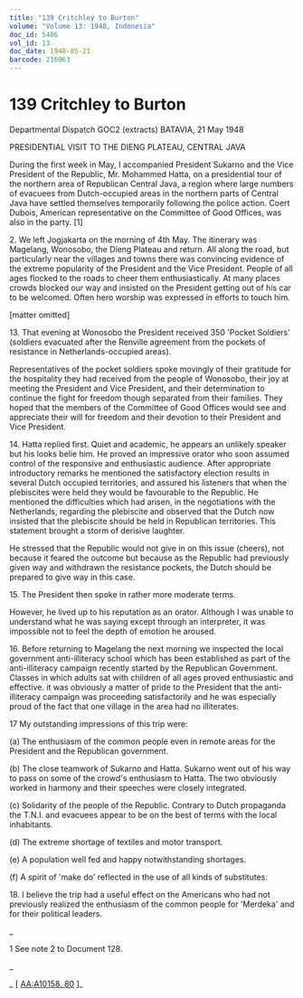 ```yaml
---
title: "139 Critchley to Burton"
volume: "Volume 13: 1948, Indonesia"
doc_id: 5406
vol_id: 13
doc_date: 1948-05-21
barcode: 216963
---
```


# 139 Critchley to Burton

Departmental Dispatch GOC2 (extracts) BATAVIA, 21 May 1948

PRESIDENTIAL VISIT TO THE DIENG PLATEAU, CENTRAL JAVA

During the first week in May, I accompanied President Sukarno and the Vice President of the Republic, Mr. Mohammed Hatta, on a presidential tour of the northern area of Republican Central Java, a region where large numbers of evacuees from Dutch-occupied areas in the northern parts of Central Java have settled themselves temporarily following the police action. Coert Dubois, American representative on the Committee of Good Offices, was also in the party. [1]

2\. We left Jogjakarta on the morning of 4th May. The itinerary was Magelang, Wonosobo, the Dieng Plateau and return. All along the road, but particularly near the villages and towns there was convincing evidence of the extreme popularity of the President and the Vice President. People of all ages flocked to the roads to cheer them enthusiastically. At many places crowds blocked our way and insisted on the President getting out of his car to be welcomed. Often hero worship was expressed in efforts to touch him.

[matter omitted]

13\. That evening at Wonosobo the President received 350 'Pocket Soldiers' (soldiers evacuated after the Renville agreement from the pockets of resistance in Netherlands-occupied areas).

Representatives of the pocket soldiers spoke movingly of their gratitude for the hospitality they had received from the people of Wonosobo, their joy at meeting the President and Vice President, and their determination to continue the fight for freedom though separated from their families. They hoped that the members of the Committee of Good Offices would see and appreciate their will for freedom and their devotion to their President and Vice President.

14\. Hatta replied first. Quiet and academic, he appears an unlikely speaker but his looks belie him. He proved an impressive orator who soon assumed control of the responsive and enthusiastic audience. After appropriate introductory remarks he mentioned the satisfactory election results in several Dutch occupied territories, and assured his listeners that when the plebiscites were held they would be favourable to the Republic. He mentioned the difficulties which had arisen, in the negotiations with the Netherlands, regarding the plebiscite and observed that the Dutch now insisted that the plebiscite should be held in Republican territories. This statement brought a storm of derisive laughter.

He stressed that the Republic would not give in on this issue (cheers), not because it feared the outcome but because as the Republic had previously given way and withdrawn the resistance pockets, the Dutch should be prepared to give way in this case.

15\. The President then spoke in rather more moderate terms.

However, he lived up to his reputation as an orator. Although I was unable to understand what he was saying except through an interpreter, it was impossible not to feel the depth of emotion he aroused.

16\. Before returning to Magelang the next morning we inspected the local government anti-illiteracy school which has been established as part of the anti-illiteracy campaign recently started by the Republican Government. Classes in which adults sat with children of all ages proved enthusiastic and effective. it was obviously a matter of pride to the President that the anti-illiteracy campaign was proceeding satisfactorily and he was especially proud of the fact that one village in the area had no illiterates.

17 My outstanding impressions of this trip were:

(a) The enthusiasm of the common people even in remote areas for the President and the Republican government.

(b) The close teamwork of Sukarno and Hatta. Sukarno went out of his way to pass on some of the crowd's enthusiasm to Hatta. The two obviously worked in harmony and their speeches were closely integrated.

(c) Solidarity of the people of the Republic. Contrary to Dutch propaganda the T.N.I. and evacuees appear to be on the best of terms with the local inhabitants.

(d) The extreme shortage of textiles and motor transport.

(e) A population well fed and happy notwithstanding shortages.

(f) A spirit of 'make do' reflected in the use of all kinds of substitutes.

18\. I believe the trip had a useful effect on the Americans who had not previously realized the enthusiasm of the common people for 'Merdeka' and for their political leaders.

_

1 See note 2 to Document 128.

_

_ [ [AA:A10158, 80](http://www.naa.gov.au/cgi-bin/Search?O=I&Number=216963) ]_
